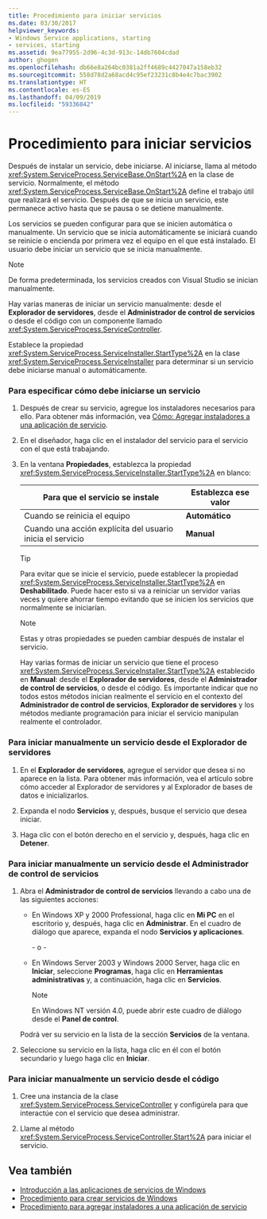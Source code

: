 ```yaml
---
title: Procedimiento para iniciar servicios
ms.date: 03/30/2017
helpviewer_keywords:
- Windows Service applications, starting
- services, starting
ms.assetid: 9ea77955-2d96-4c3d-913c-14db7604cdad
author: ghogen
ms.openlocfilehash: db66e8a264bc0381a2ff4689c4427047a158eb32
ms.sourcegitcommit: 558d78d2a68acd4c95ef23231c8b4e4c7bac3902
ms.translationtype: HT
ms.contentlocale: es-ES
ms.lasthandoff: 04/09/2019
ms.locfileid: "59336842"
---
```

# <a name="how-to-start-services"></a>Procedimiento para iniciar servicios
Después de instalar un servicio, debe iniciarse. Al iniciarse, llama al método <xref:System.ServiceProcess.ServiceBase.OnStart%2A> en la clase de servicio. Normalmente, el método <xref:System.ServiceProcess.ServiceBase.OnStart%2A> define el trabajo útil que realizará el servicio. Después de que se inicia un servicio, este permanece activo hasta que se pausa o se detiene manualmente.  
  
 Los servicios se pueden configurar para que se inicien automática o manualmente. Un servicio que se inicia automáticamente se iniciará cuando se reinicie o encienda por primera vez el equipo en el que está instalado. El usuario debe iniciar un servicio que se inicia manualmente.  
  
> [!NOTE]
>  De forma predeterminada, los servicios creados con Visual Studio se inician manualmente.  
  
 Hay varias maneras de iniciar un servicio manualmente: desde el **Explorador de servidores**, desde el **Administrador de control de servicios** o desde el código con un componente llamado <xref:System.ServiceProcess.ServiceController>.  
  
 Establece la propiedad <xref:System.ServiceProcess.ServiceInstaller.StartType%2A> en la clase <xref:System.ServiceProcess.ServiceInstaller> para determinar si un servicio debe iniciarse manual o automáticamente.  
  
### <a name="to-specify-how-a-service-should-start"></a>Para especificar cómo debe iniciarse un servicio  
  
1. Después de crear su servicio, agregue los instaladores necesarios para ello. Para obtener más información, vea [Cómo: Agregar instaladores a una aplicación de servicio](../../../docs/framework/windows-services/how-to-add-installers-to-your-service-application.md).  
  
2. En el diseñador, haga clic en el instalador del servicio para el servicio con el que está trabajando.  
  
3. En la ventana **Propiedades**, establezca la propiedad <xref:System.ServiceProcess.ServiceInstaller.StartType%2A> en blanco:  
  
    |Para que el servicio se instale|Establezca ese valor|  
    |----------------------------------|--------------------|  
    |Cuando se reinicia el equipo|**Automático**|  
    |Cuando una acción explícita del usuario inicia el servicio|**Manual**|  
  
    > [!TIP]
    >  Para evitar que se inicie el servicio, puede establecer la propiedad <xref:System.ServiceProcess.ServiceInstaller.StartType%2A> en **Deshabilitado**. Puede hacer esto si va a reiniciar un servidor varias veces y quiere ahorrar tiempo evitando que se inicien los servicios que normalmente se iniciarían.  
  
    > [!NOTE]
    >  Estas y otras propiedades se pueden cambiar después de instalar el servicio.  
  
     Hay varias formas de iniciar un servicio que tiene el proceso <xref:System.ServiceProcess.ServiceInstaller.StartType%2A> establecido en **Manual**: desde el **Explorador de servidores**, desde el **Administrador de control de servicios**, o desde el código. Es importante indicar que no todos estos métodos inician realmente el servicio en el contexto del **Administrador de control de servicios**, **Explorador de servidores** y los métodos mediante programación para iniciar el servicio manipulan realmente el controlador.  
  
### <a name="to-manually-start-a-service-from-server-explorer"></a>Para iniciar manualmente un servicio desde el Explorador de servidores  
  
1. En el **Explorador de servidores**, agregue el servidor que desea si no aparece en la lista. Para obtener más información, vea el artículo sobre cómo acceder al Explorador de servidores y al Explorador de bases de datos e inicializarlos.  
  
2. Expanda el nodo **Servicios** y, después, busque el servicio que desea iniciar.  
  
3. Haga clic con el botón derecho en el servicio y, después, haga clic en **Detener**.  
  
### <a name="to-manually-start-a-service-from-services-control-manager"></a>Para iniciar manualmente un servicio desde el Administrador de control de servicios  
  
1. Abra el **Administrador de control de servicios** llevando a cabo una de las siguientes acciones:  
  
    -   En Windows XP y 2000 Professional, haga clic en **Mi PC** en el escritorio y, después, haga clic en **Administrar**. En el cuadro de diálogo que aparece, expanda el nodo **Servicios y aplicaciones**.  
  
         \- o -  
  
    -   En Windows Server 2003 y Windows 2000 Server, haga clic en **Iniciar**, seleccione **Programas**, haga clic en **Herramientas administrativas** y, a continuación, haga clic en **Servicios**.  
  
        > [!NOTE]
        >  En Windows NT versión 4.0, puede abrir este cuadro de diálogo desde el **Panel de control**.  
  
     Podrá ver su servicio en la lista de la sección **Servicios** de la ventana.  
  
2. Seleccione su servicio en la lista, haga clic en él con el botón secundario y luego haga clic en **Iniciar**.  
  
### <a name="to-manually-start-a-service-from-code"></a>Para iniciar manualmente un servicio desde el código  
  
1. Cree una instancia de la clase <xref:System.ServiceProcess.ServiceController> y configúrela para que interactúe con el servicio que desea administrar.  
  
2. Llame al método <xref:System.ServiceProcess.ServiceController.Start%2A> para iniciar el servicio.  
  
## <a name="see-also"></a>Vea también

- [Introducción a las aplicaciones de servicios de Windows](../../../docs/framework/windows-services/introduction-to-windows-service-applications.md)
- [Procedimiento para crear servicios de Windows](../../../docs/framework/windows-services/how-to-create-windows-services.md)
- [Procedimiento para agregar instaladores a una aplicación de servicio](../../../docs/framework/windows-services/how-to-add-installers-to-your-service-application.md)

